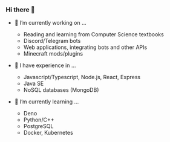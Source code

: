 ### Hi there 👋

<!--
**chew01/chew01** is a ✨ _special_ ✨ repository because its `README.md` (this file) appears on your GitHub profile.

Here are some ideas to get you started:

- 🔭 I’m currently working on ...
- 🌱 I’m currently learning ...
- 👯 I’m looking to collaborate on ...
- 🤔 I’m looking for help with ...
- 💬 Ask me about ...
- 📫 How to reach me: ...
- 😄 Pronouns: ...
- ⚡ Fun fact: ...
-->

- 🔭 I’m currently working on ...
  - Reading and learning from Computer Science textbooks
  - Discord/Telegram bots
  - Web applications, integrating bots and other APIs
  - Minecraft mods/plugins

- 🧠 I have experience in ...
  - Javascript/Typescript, Node.js, React, Express
  - Java SE
  - NoSQL databases (MongoDB)

- 🌱 I’m currently learning ...
  - Deno
  - Python/C++
  - PostgreSQL
  - Docker, Kubernetes
